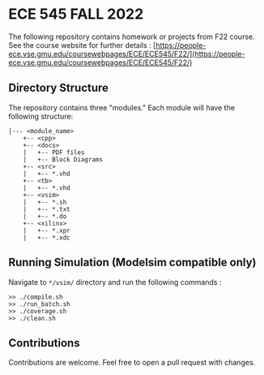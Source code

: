 # ECE 545 FALL 2022
The following repository contains homework or projects from F22 course. See the course website for further details : [https://people-ece.vse.gmu.edu/coursewebpages/ECE/ECE545/F22/](https://people-ece.vse.gmu.edu/coursewebpages/ECE/ECE545/F22/)

## Directory Structure
The repository contains three "modules." Each module will have the following structure:

```
|--- <module_name>
    +-- <cpp>
    +-- <docs>
    |   +-- PDF files
    |   +-- Block Diagrams
    +-- <src>
    |   +-- *.vhd
    +-- <tb>
    |   +-- *.vhd
    +-- <vsim>
    |   +-- *.sh
    |   +-- *.txt
    |   +-- *.do
    +-- <xilinx>
    |   +-- *.xpr
    |   +-- *.xdc
```

## Running Simulation (Modelsim compatible only)

Navigate to `*/vsim/` directory and run the following commands :

```
>> ./compile.sh
>> ./run_batch.sh
>> ./coverage.sh
>> ./clean.sh
```

## Contributions
Contributions are welcome. Feel free to open a pull request with changes.
